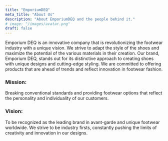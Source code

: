 ```yaml
---
title: "EmporiumDEQ"
meta_title: "About Us"
description: "About EmporiumDEQ and the people behind it."
# image: "/images/avatar.png"
draft: false
---
```


Emporium DEQ is an innovative company that is revolutionizing the footwear industry with a unique vision. We strive to adapt the style of the shoes and maximize the potential of the various materials in their creation.
Our brand, Emporium DEQ, stands out for its distinctive approach to creating shoes with unique designs and cutting-edge styling. We are committed to offering products that are ahead of trends and reflect innovation in footwear fashion.

### Mission:

Breaking conventional standards and providing footwear options that reflect the personality and individuality of our customers.

### Vision:

To be recognized as the leading brand in avant-garde and unique footwear worldwide. We strive to be industry firsts, constantly pushing the limits of creativity and innovation in our designs.
